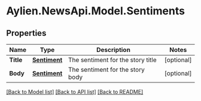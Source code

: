 # Aylien.NewsApi.Model.Sentiments
## Properties

Name | Type | Description | Notes
------------ | ------------- | ------------- | -------------
**Title** | [**Sentiment**](Sentiment.md) | The sentiment for the story title | [optional] 
**Body** | [**Sentiment**](Sentiment.md) | The sentiment for the story body | [optional] 

[[Back to Model list]](../README.md#documentation-for-models) [[Back to API list]](../README.md#documentation-for-api-endpoints) [[Back to README]](../README.md)

